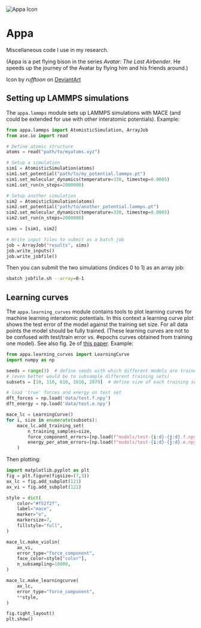![Appa Icon](https://images-wixmp-ed30a86b8c4ca887773594c2.wixmp.com/f/0a1d2e33-9dcf-47be-8ecd-c0af5458c545/drieup-065047ff-715e-467b-a309-31ff11b7a61a.jpg/v1/fill/w_150,h_150,q_75,strp/appa_icon_by_rufftoon_drieup-fullview.jpg?token=eyJ0eXAiOiJKV1QiLCJhbGciOiJIUzI1NiJ9.eyJzdWIiOiJ1cm46YXBwOjdlMGQxODg5ODIyNjQzNzNhNWYwZDQxNWVhMGQyNmUwIiwiaXNzIjoidXJuOmFwcDo3ZTBkMTg4OTgyMjY0MzczYTVmMGQ0MTVlYTBkMjZlMCIsIm9iaiI6W1t7ImhlaWdodCI6Ijw9MjAwIiwicGF0aCI6IlwvZlwvMGExZDJlMzMtOWRjZi00N2JlLThlY2QtYzBhZjU0NThjNTQ1XC9kcmlldXAtMDY1MDQ3ZmYtNzE1ZS00NjdiLWEzMDktMzFmZjExYjdhNjFhLmpwZyIsIndpZHRoIjoiPD0yMDAifV1dLCJhdWQiOlsidXJuOnNlcnZpY2U6aW1hZ2Uub3BlcmF0aW9ucyJdfQ.nmOkivf8pvdmI2b2LL6Qa_qBiid5-RG7JfypiQdTHZ8)

# Appa

Miscellaneous code I use in my research. 

(Appa is a pet flying bison in the series *Avatar: The Last Airbender*. He speeds up the journey of the Avatar by flying him and his friends around.)

Icon by *rufftoon* on [DeviantArt](https://www.deviantart.com/rufftoon/art/Appa-Icon-46208689)

## Setting up LAMMPS simulations
The `appa.lammps` module sets up LAMMPS simulations with MACE (and could be extended for use with other interatomic potentials). Example:

```python
from appa.lammps import AtomisticSimulation, ArrayJob
from ase.io import read

# Define atomic structure
atoms = read("path/to/myatoms.xyz")

# Setup a simulation
sim1 = AtomisticSimulation(atoms)
sim1.set_potential("path/to/my_potential.lammps.pt")
sim1.set_molecular_dynamics(temperature=330, timestep=0.0005)
sim1.set_run(n_steps=2000000)

# Setup another simulation
sim2 = AtomisticSimulation(atoms)
sim2.set_potential("path/to/another_potential.lammps.pt")
sim2.set_molecular_dynamics(temperature=330, timestep=0.0005)
sim2.set_run(n_steps=2000000)

sims = [sim1, sim2]

# Write input files to submit as a batch job
job = ArrayJob("results", sims)
job.write_inputs()
job.write_jobfile()
```

Then you can submit the two simulations (indices 0 to 1) as an array job:

```bash
sbatch jobfile.sh --array=0-1
```


## Learning curves
The `appa.learning_curves` module contains tools to plot learning curves for machine learning interatomic potentials. In this context a learning curve plot shows the test error of the model against the training set size. For all data points the model should be fully trained. (These learning curves are not to be confused with test/train error vs. #epochs curves obtained from training one model). See also fig. 2e of [this paper](https://arxiv.org/pdf/2404.12367). Example:

```python
from appa.learning_curves import LearningCurve 
import numpy as np

seeds = range(3)  # define seeds with which different models are trained
# (even better would be to subsample different training sets)
subsets = [10, 110, 610, 1610, 2879]  # define size of each training set

# load 'true' forces and energy on test set
dft_forces = np.load('data/test.f.npy')
dft_energy = np.load('data/test.e.npy')

mace_lc = LearningCurve()
for i, size in enumerate(subsets):
    mace_lc.add_training_set(
        n_training_samples=size,
        force_component_errors=[np.load(f"models/test-{i:d}-{j:d}.f.npy") - dft_forces for j in seeds],
        energy_per_atom_errors=[np.load(f"models/test-{i:d}-{j:d}.e.npy") - dft_energy for j in seeds],
    )
```

Then plotting:

```python
import matplotlib.pyplot as plt
fig = plt.figure(figsize=(7,3))
ax_lc = fig.add_subplot(121)
ax_vi = fig.add_subplot(122)

style = dict(
    color="#f52f2f",
    label="mace",
    marker="o",
    markersize=7,
    fillstyle="full",
)

mace_lc.make_violin(
    ax_vi, 
    error_type="force_component",
    face_color=style["color"],
    n_subsampling=10000,
)

mace_lc.make_learningcurve(
    ax_lc,
    error_type="force_component",
    **style,
)

fig.tight_layout()
plt.show()
```


